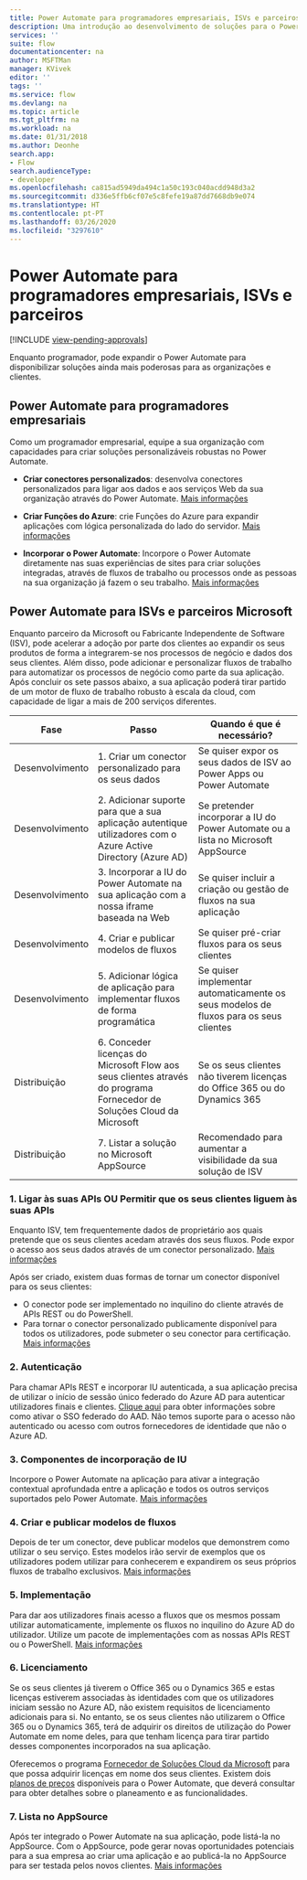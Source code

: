 ```yaml
---
title: Power Automate para programadores empresariais, ISVs e parceiros | Microsoft Docs
description: Uma introdução ao desenvolvimento de soluções para o Power Automate.
services: ''
suite: flow
documentationcenter: na
author: MSFTMan
manager: KVivek
editor: ''
tags: ''
ms.service: flow
ms.devlang: na
ms.topic: article
ms.tgt_pltfrm: na
ms.workload: na
ms.date: 01/31/2018
ms.author: Deonhe
search.app:
- Flow
search.audienceType:
- developer
ms.openlocfilehash: ca815ad5949da494c1a50c193c040acdd948d3a2
ms.sourcegitcommit: d336e5ffb6cf07e5c8fefe19a87dd7668db9e074
ms.translationtype: HT
ms.contentlocale: pt-PT
ms.lasthandoff: 03/26/2020
ms.locfileid: "3297610"
---
```

# <a name="power-automate-for-enterprise-developers-isvs-and-partners"></a>Power Automate para programadores empresariais, ISVs e parceiros
[!INCLUDE [view-pending-approvals](../includes/cc-rebrand.md)]

Enquanto programador, pode expandir o Power Automate para disponibilizar soluções ainda mais poderosas para as organizações e clientes.

## <a name="power-automate-for-enterprise-developers"></a>Power Automate para programadores empresariais

Como um programador empresarial, equipe a sua organização com capacidades para criar soluções personalizáveis robustas no Power Automate.

- **Criar conectores personalizados**: desenvolva conectores personalizados para ligar aos dados e aos serviços Web da sua organização através do Power Automate. [Mais informações](https://docs.microsoft.com/connectors/custom-connectors/)

- **Criar Funções do Azure**: crie Funções do Azure para expandir aplicações com lógica personalizada do lado do servidor. [Mais informações](/azure/azure-functions/app-service-export-api-to-powerapps-and-flow)

- **Incorporar o Power Automate**: Incorpore o Power Automate diretamente nas suas experiências de sites para criar soluções integradas, através de fluxos de trabalho ou processos onde as pessoas na sua organização já fazem o seu trabalho. [Mais informações](embed-flow-dev.md)

## <a name="power-automate-for-isvs-and-microsoft-partners"></a>Power Automate para ISVs e parceiros Microsoft

Enquanto parceiro da Microsoft ou Fabricante Independente de Software (ISV), pode acelerar a adoção por parte dos clientes ao expandir os seus produtos de forma a integrarem-se nos processos de negócio e dados dos seus clientes. Além disso, pode adicionar e personalizar fluxos de trabalho para automatizar os processos de negócio como parte da sua aplicação. Após concluir os sete passos abaixo, a sua aplicação poderá tirar partido de um motor de fluxo de trabalho robusto à escala da cloud, com capacidade de ligar a mais de 200 serviços diferentes.

| Fase | Passo | Quando é que é necessário? |
| --- | --- | --- |
| Desenvolvimento | 1. Criar um conector personalizado para os seus dados | Se quiser expor os seus dados de ISV ao Power Apps ou Power Automate |
| Desenvolvimento | 2. Adicionar suporte para que a sua aplicação autentique utilizadores com o Azure Active Directory (Azure AD) | Se pretender incorporar a IU do Power Automate ou a lista no Microsoft AppSource | 
| Desenvolvimento | 3. Incorporar a IU do Power Automate na sua aplicação com a nossa iframe baseada na Web | Se quiser incluir a criação ou gestão de fluxos na sua aplicação | 
| Desenvolvimento | 4. Criar e publicar modelos de fluxos | Se quiser pré-criar fluxos para os seus clientes | 
| Desenvolvimento | 5. Adicionar lógica de aplicação para implementar fluxos de forma programática | Se quiser implementar automaticamente os seus modelos de fluxos para os seus clientes | 
| Distribuição | 6. Conceder licenças do Microsoft Flow aos seus clientes através do programa Fornecedor de Soluções Cloud da Microsoft | Se os seus clientes não tiverem licenças do Office 365 ou do Dynamics 365 |
| Distribuição | 7. Listar a solução no Microsoft AppSource | Recomendado para aumentar a visibilidade da sua solução de ISV |

### <a name="1-connecting-to-your-apis-or-enabling-customers-to-connect-to-your-apis"></a>1. Ligar às suas APIs OU Permitir que os seus clientes liguem às suas APIs

Enquanto ISV, tem frequentemente dados de proprietário aos quais pretende que os seus clientes acedam através dos seus fluxos. Pode expor o acesso aos seus dados através de um conector personalizado. [Mais informações](https://docs.microsoft.com/connectors/custom-connectors/)

Após ser criado, existem duas formas de tornar um conector disponível para os seus clientes:
- O conector pode ser implementado no inquilino do cliente através de APIs REST ou do PowerShell.
- Para tornar o conector personalizado publicamente disponível para todos os utilizadores, pode submeter o seu conector para certificação. [Mais informações](https://docs.microsoft.com/connectors/custom-connectors/submit-certification)

### <a name="2-authentication"></a>2. Autenticação 

Para chamar APIs REST e incorporar IU autenticada, a sua aplicação precisa de utilizar o início de sessão único federado do Azure AD para autenticar utilizadores finais e clientes. [Clique aqui](https://identity.microsoft.com/) para obter informações sobre como ativar o SSO federado do AAD. Não temos suporte para o acesso não autenticado ou acesso com outros fornecedores de identidade que não o Azure AD. 

### <a name="3-embedding-ui-components"></a>3. Componentes de incorporação de IU

Incorpore o Power Automate na aplicação para ativar a integração contextual aprofundada entre a aplicação e todos os outros serviços suportados pelo Power Automate. [Mais informações](embed-flow-dev.md)

### <a name="4-create-and-publish-flow-templates"></a>4. Criar e publicar modelos de fluxos

Depois de ter um conector, deve publicar modelos que demonstrem como utilizar o seu serviço. Estes modelos irão servir de exemplos que os utilizadores podem utilizar para conhecerem e expandirem os seus próprios fluxos de trabalho exclusivos. [Mais informações](../publish-a-template.md)

### <a name="5-deployment"></a>5. Implementação

Para dar aos utilizadores finais acesso a fluxos que os mesmos possam utilizar automaticamente, implemente os fluxos no inquilino do Azure AD do utilizador. Utilize um pacote de implementações com as nossas APIs REST ou o PowerShell. [Mais informações](https://docs.microsoft.com/powerapps/export-import-packages)

### <a name="6-licensing"></a>6. Licenciamento

Se os seus clientes já tiverem o Office 365 ou o Dynamics 365 e estas licenças estiverem associadas às identidades com que os utilizadores iniciam sessão no Azure AD, não existem requisitos de licenciamento adicionais para si. No entanto, se os seus clientes não utilizarem o Office 365 ou o Dynamics 365, terá de adquirir os direitos de utilização do Power Automate em nome deles, para que tenham licença para tirar partido desses componentes incorporados na sua aplicação.

Oferecemos o programa [Fornecedor de Soluções Cloud da Microsoft](https://partner.microsoft.com/cloud-solution-provider) para que possa adquirir licenças em nome dos seus clientes. Existem dois [planos de preços](https://flow.microsoft.com/pricing/) disponíveis para o Power Automate, que deverá consultar para obter detalhes sobre o planeamento e as funcionalidades.

### <a name="7-list-on-appsource"></a>7. Lista no AppSource

Após ter integrado o Power Automate na sua aplicação, pode listá-la no AppSource. Com o AppSource, pode gerar novas oportunidades potenciais para a sua empresa ao criar uma aplicação e ao publicá-la no AppSource para ser testada pelos novos clientes. [Mais informações](dev-appsource-test-drive.md)
